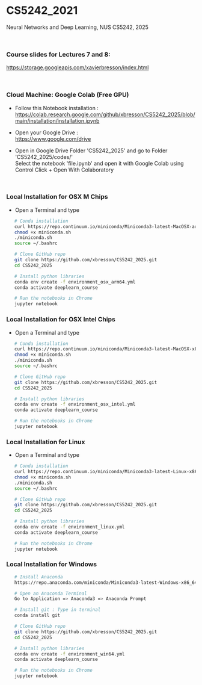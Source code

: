 # CS5242_2021
Neural Networks and Deep Learning, NUS CS5242, 2025


<br>

### Course slides for Lectures 7 and 8: 
https://storage.googleapis.com/xavierbresson/index.html




<br>

### Cloud Machine: Google Colab (Free GPU)

* Follow this Notebook installation :<br>
https://colab.research.google.com/github/xbresson/CS5242_2025/blob/main/installation/installation.ipynb

* Open your Google Drive :<br>
https://www.google.com/drive

* Open in Google Drive Folder 'CS5242_2025' and go to Folder 'CS5242_2025/codes/'<br>
Select the notebook 'file.ipynb' and open it with Google Colab using Control Click + Open With Colaboratory



<br>

### Local Installation for OSX M Chips

* Open a Terminal and type


```sh
   # Conda installation
   curl https://repo.continuum.io/miniconda/Miniconda3-latest-MacOSX-arm64.sh -o miniconda.sh -J -L -k # OSX M
   chmod +x miniconda.sh
   ./miniconda.sh
   source ~/.bashrc

   # Clone GitHub repo
   git clone https://github.com/xbresson/CS5242_2025.git
   cd CS5242_2025

   # Install python libraries
   conda env create -f environment_osx_arm64.yml
   conda activate deeplearn_course

   # Run the notebooks in Chrome
   jupyter notebook
   ```


### Local Installation for OSX Intel Chips 

* Open a Terminal and type


```sh
   # Conda installation
   curl https://repo.continuum.io/miniconda/Miniconda3-latest-MacOSX-x86_64.sh -o miniconda.sh -J -L -k # OSX Intel
   chmod +x miniconda.sh
   ./miniconda.sh
   source ~/.bashrc

   # Clone GitHub repo
   git clone https://github.com/xbresson/CS5242_2025.git
   cd CS5242_2025

   # Install python libraries
   conda env create -f environment_osx_intel.yml
   conda activate deeplearn_course

   # Run the notebooks in Chrome
   jupyter notebook
   ```


### Local Installation for Linux

* Open a Terminal and type


```sh
   # Conda installation
   curl https://repo.continuum.io/miniconda/Miniconda3-latest-Linux-x86_64.sh -o miniconda.sh -J -L -k # Linux
   chmod +x miniconda.sh
   ./miniconda.sh
   source ~/.bashrc

   # Clone GitHub repo
   git clone https://github.com/xbresson/CS5242_2025.git
   cd CS5242_2025

   # Install python libraries
   conda env create -f environment_linux.yml
   conda activate deeplearn_course

   # Run the notebooks in Chrome
   jupyter notebook
   ```




### Local Installation for Windows 

```sh
   # Install Anaconda 
   https://repo.anaconda.com/miniconda/Miniconda3-latest-Windows-x86_64.exe

   # Open an Anaconda Terminal 
   Go to Application => Anaconda3 => Anaconda Prompt 

   # Install git : Type in terminal
   conda install git 

   # Clone GitHub repo
   git clone https://github.com/xbresson/CS5242_2025.git
   cd CS5242_2025

   # Install python libraries
   conda env create -f environment_win64.yml
   conda activate deeplearn_course

   # Run the notebooks in Chrome
   jupyter notebook
   ```






<br><br><br><br><br><br>